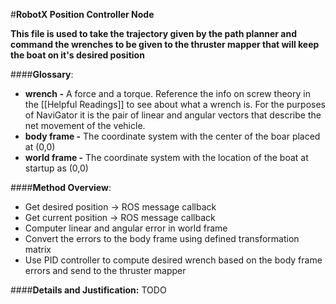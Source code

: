 
#**RobotX Position Controller Node**

**This file is used to take the trajectory given by the path planner
and command the wrenches to be given to the thruster mapper that will keep
the boat on it's desired position**

####**Glossary**:
* **wrench -** A force and a torque. Reference the info on screw theory in the [[Helpful Readings]] to see about      what a wrench is. For the purposes of NaviGator it is the pair of linear and angular vectors that describe the net movement of the vehicle. 
* **body frame -** The coordinate system with the center of the boar placed at (0,0)
* **world frame -** The coordinate system with the location of the boat at startup as (0,0)

####**Method Overview**:
* Get desired position -> ROS message callback
* Get current position -> ROS message callback
* Computer linear and angular error in world frame
* Convert the errors to the body frame using defined transformation matrix
* Use PID controller to compute desired wrench based on the body frame errors and send to the thruster mapper

####**Details and Justification:**
TODO
   